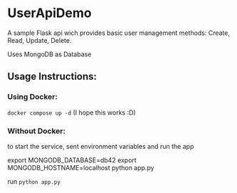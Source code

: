 # UserApiDemo

A sample Flask api wich provides basic user management methods:
Create, Read, Update, Delete.

Uses MongoDB as Database

## Usage Instructions:
### Using Docker:
``` docker compose up -d ``` (I hope this works :D)

### Without Docker:
to start the service, sent environment variables and run the app

export MONGODB_DATABASE=db42
export MONGODB_HOSTNAME=localhost
python app.py

run ``` python app.py ```
